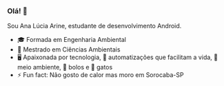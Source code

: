 ### Olá! 👋

Sou Ana Lúcia Arine, estudante de desenvolvimento Android.  

- 🎓 Formada em Engenharia Ambiental
- 🔬 Mestrado em Ciências Ambientais
- 🖥️ Apaixonada por tecnologia, 🤖 automatizações que facilitam a vida, 🌱 meio ambiente, 🍰 bolos e 🐾 gatos
- ⚡ Fun fact: Não gosto de calor mas moro em Sorocaba-SP
